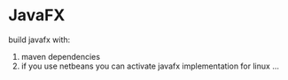 # JavaFX

build javafx with:
1. maven dependencies
2. if you use netbeans you can activate javafx implementation for linux
...
